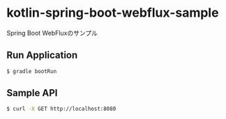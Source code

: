 # kotlin-spring-boot-webflux-sample 
Spring Boot WebFluxのサンプル

## Run Application

``` bash
$ gradle bootRun
```

## Sample API

``` bash
$ curl -X GET http://localhost:8080
```
